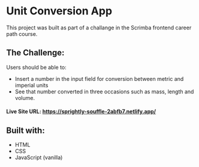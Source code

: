# Unit Conversion App

This project was built as part of a challange in the Scrimba frontend career path course.


## The Challenge: 
Users should be able to:

* Insert a number in the input field for conversion between metric and imperial units
* See that number converted in three occasions such as mass, length and volume.

#### Live Site URL: https://sprightly-souffle-2abfb7.netlify.app/

## Built with:
* HTML
* CSS
* JavaScript (vanilla)
